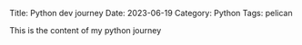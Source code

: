 Title: Python dev journey
Date: 2023-06-19
Category: Python
Tags: pelican

This is the content of my python journey